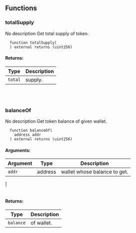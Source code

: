 ## Functions
### totalSupply
No description
Get total supply of token.
```solidity
  function totalSupply(
  ) external returns (uint256)
```
#### Returns:
| Type | Description |
| --- | --- |
|`total` | supply.|
<br></br>
### balanceOf
No description
Get token balance of given wallet.
```solidity
  function balanceOf(
    address addr
  ) external returns (uint256)
```
#### Arguments:
| Argument | Type | Description |
| --- | --- | --- |
|`addr` | address | wallet whose balance to get.
|
<br></br>
#### Returns:
| Type | Description |
| --- | --- |
|`balance` | of wallet.|
<br></br>
